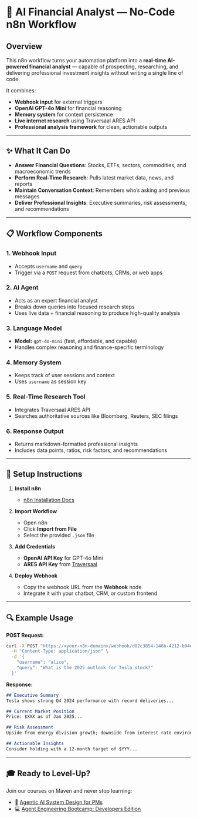 # 🤖 AI Financial Analyst — No-Code n8n Workflow

## Overview

This n8n workflow turns your automation platform into a **real-time AI-powered financial analyst** — capable of prospecting, researching, and delivering professional investment insights without writing a single line of code.

It combines:

* **Webhook input** for external triggers
* **OpenAI GPT-4o Mini** for financial reasoning
* **Memory system** for context persistence
* **Live internet research** using Traversaal ARES API
* **Professional analysis framework** for clean, actionable outputs

---

## ✨ What It Can Do

* **Answer Financial Questions**: Stocks, ETFs, sectors, commodities, and macroeconomic trends
* **Perform Real-Time Research**: Pulls latest market data, news, and reports
* **Maintain Conversation Context**: Remembers who’s asking and previous messages
* **Deliver Professional Insights**: Executive summaries, risk assessments, and recommendations

---

## 📋 Workflow Components

### 1. **Webhook Input**

* Accepts `username` and `query`
* Trigger via a `POST` request from chatbots, CRMs, or web apps

### 2. **AI Agent**

* Acts as an expert financial analyst
* Breaks down queries into focused research steps
* Uses live data + financial reasoning to produce high-quality analysis

### 3. **Language Model**

* **Model:** `gpt-4o-mini` (fast, affordable, and capable)
* Handles complex reasoning and finance-specific terminology

### 4. **Memory System**

* Keeps track of user sessions and context
* Uses `username` as session key

### 5. **Real-Time Research Tool**

* Integrates Traversaal ARES API
* Searches authoritative sources like Bloomberg, Reuters, SEC filings

### 6. **Response Output**

* Returns markdown-formatted professional insights
* Includes data points, ratios, risk factors, and recommendations

---

## 🚀 Setup Instructions

1. **Install n8n**

   * [n8n Installation Docs](https://docs.n8n.io/)

2. **Import Workflow**

   * Open n8n
   * Click **Import from File**
   * Select the provided `.json` file

3. **Add Credentials**

   * **OpenAI API Key** for GPT-4o Mini
   * **ARES API Key** from [Traversaal](https://api.traversaal.ai)

4. **Deploy Webhook**

   * Copy the webhook URL from the **Webhook** node
   * Integrate it with your chatbot, CRM, or custom frontend

---

## 🔍 Example Usage

**POST Request:**

```bash
curl -X POST "https://<your-n8n-domain>/webhook/d82c3854-146b-4212-b94e-5b0ca8d7075b" \
  -H "Content-Type: application/json" \
  -d '{
    "username": "alice",
    "query": "What is the 2025 outlook for Tesla stock?"
  }'
```

**Response:**

```markdown
## Executive Summary
Tesla shows strong Q4 2024 performance with record deliveries...

## Current Market Position
Price: $XXX as of Jan 2025...

## Risk Assessment
Upside from energy division growth; downside from interest rate environment...

## Actionable Insights
Consider holding with a 12-month target of $YYY...
```

---

## 🎓 Ready to Level-Up?
Join our courses on Maven and never stop learning:
- 🤖 [Agentic AI System Design for PMs](https://maven.com/boring-bot/ml-system-design)
- 💻 [Agent Engineering Bootcamp: Developers Edition](https://maven.com/boring-bot/advanced-llm)
